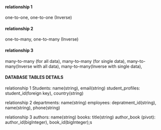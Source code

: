 #### relationship 1
one-to-one,
one-to-one (Inverse)

#### relationship 2
one-to-many,
one-to-many (Inverse)

#### relationship 3
many-to-many (for all data),
many-to-many (for single data),
many-to-many(Inverse with all data),
many-to-many(Inverse with single data),

#### DATABASE TABLES DETAILS
relationship 1
Students: name(string), email(string)
student_profiles: student_id(foreign key), country(string)

relationship 2
departments: name(string)
employees: depratment_id(string), name(string), phone(string)

relationship 3
authors: name(string)
books: title(string)
author_book (pivot): author_id(bigInteger), book_id(bigInteger);s 
